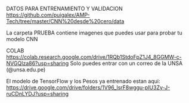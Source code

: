 DATOS PARA ENTRENAMIENTO Y VALIDACION
https://github.com/puigalex/AMP-Tech/tree/master/CNN%20desde%20cero/data

La carpeta PRUEBA contiene imagenes que puedes usar para probar tu modelo CNN

COLAB
https://colab.research.google.com/drive/1RQb1StdoFpZ1J4_8GGMW-c-NVGQIza86?usp=sharing
Solo puedes entrar con un correo de la UNSA (@unsa.edu.pe)

El modelo de TensorFlow y los Pesos ya entrenado estan aqui:
https://drive.google.com/drive/folders/1V96_lsrF8wggu-pIU3Zy-J-ruCDnLYDJ?usp=sharing
